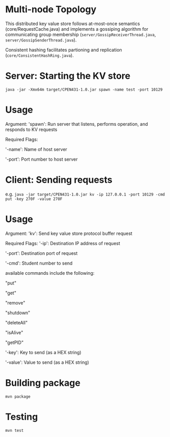 # Multi-node Topology

This distributed key value store follows at-most-once semantics (core/RequestCache.java) and implements a gossiping algorithm for communicating group membership (`server/GossipReceiverThread.java`, `server/GossipSenderThread.java`).

Consistent hashing facilitates partioning and replication (`core/ConsistentHashRing.java`).

# Server: Starting the KV store
`java -jar -Xmx64m target/CPEN431-1.0.jar spawn -name test -port 10129`

# Usage
Argument:
'spawn': Run server that listens, performs operation, and responds to KV requests

Required Flags:

'-name': Name of host server

'-port': Port number to host server

# Client: Sending requests
e.g.
`java -jar target/CPEN431-1.0.jar kv -ip 127.0.0.1 -port 10129 -cmd put -key 270F -value 270F`

# Usage
Argument:
'kv': Send key value store protocol buffer request

Required Flags:
'-ip': Destination IP address of request

'-port': Destination port of request

'-cmd': Student number to send

available commands include the following:

"put"

"get"

"remove"

"shutdown"

"deleteAll"

"isAlive"

"getPID"

'-key': Key to send (as a HEX string)

'-value': Value to send (as a HEX string)

# Building package
`mvn package`

# Testing
`mvn test`
